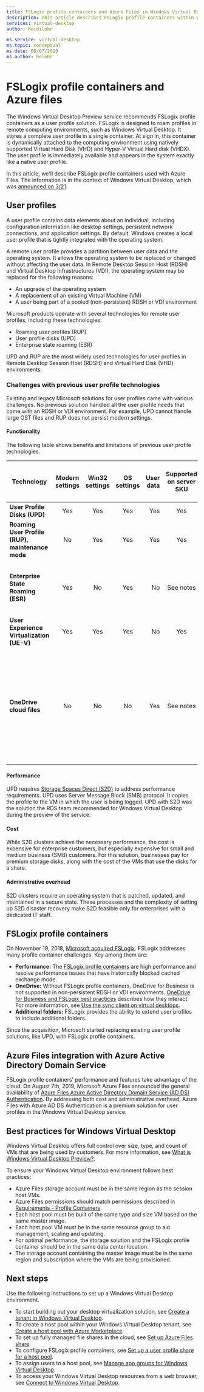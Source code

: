 ```yaml
---
title: FSLogix profile containers and Azure Files in Windows Virtual Desktop - Azure
description: This article describes FSLogix profile containers within Windows Virtual Desktop and Azure files.
services: virtual-desktop
author: Heidilohr

ms.service: virtual-desktop
ms.topic: conceptual
ms.date: 08/07/2019
ms.author: helohr
---
```


# FSLogix profile containers and Azure files

The Windows Virtual Desktop Preview service recommends FSLogix profile containers as a user profile solution. FSLogix is designed to roam profiles in remote computing environments, such as Windows Virtual Desktop. It stores a complete user profile in a single container. At sign in, this container is dynamically attached to the computing environment using natively supported Virtual Hard Disk (VHD) and Hyper-V Virtual Hard disk (VHDX). The user profile is immediately available and appears in the system exactly like a native user profile.

In this article, we'll describe FSLogix profile containers used with Azure Files. The information is in the context of Windows Virtual Desktop, which was [announced on 3/21](https://www.microsoft.com/microsoft-365/blog/2019/03/21/windows-virtual-desktop-public-preview/).

## User profiles

A user profile contains data elements about an individual, including configuration information like desktop settings, persistent network connections, and application settings. By default, Windows creates a local user profile that is tightly integrated with the operating system.

A remote user profile provides a partition between user data and the operating system. It allows the operating system to be replaced or changed without affecting the user data. In Remote Desktop Session Host (RDSH) and Virtual Desktop Infrastructures (VDI), the operating system may be replaced for the following reasons:

- An upgrade of the operating system
- A replacement of an existing Virtual Machine (VM)
- A user being part of a pooled (non-persistent) RDSH or VDI environment

Microsoft products operate with several technologies for remote user profiles, including these technologies:
- Roaming user profiles (RUP)
- User profile disks (UPD)
- Enterprise state roaming (ESR)

UPD and RUP are the most widely used technologies for user profiles in Remote Desktop Session Host (RDSH) and Virtual Hard Disk (VHD) environments.

### Challenges with previous user profile technologies

Existing and legacy Microsoft solutions for user profiles came with various challenges. No previous solution handled all the user profile needs that come with an RDSH or VDI environment. For example, UPD cannot handle large OST files and RUP does not persist modern settings.

#### Functionality

The following table shows benefits and limitations of previous user profile technologies.

| Technology | Modern settings | Win32 settings | OS settings | User data | Supported on server SKU | Back-end storage on Azure | Back-end storage on-premises | Version support | Subsequent sign in time |Notes|
| ---------- | :-------------: | :------------: | :---------: | --------: | :---------------------: | :-----------------------: | :--------------------------: | :-------------: | :---------------------: |-----|
| **User Profile Disks (UPD)** | Yes | Yes | Yes | Yes | Yes | No | Yes | Win 7+ | Yes | |
| **Roaming User Profile (RUP), maintenance mode** | No | Yes | Yes | Yes | Yes| No | Yes | Win 7+ | No | |
| **Enterprise State Roaming (ESR)** | Yes | No | Yes | No | See notes | Yes | No | Win 10 | No | Functions on server SKU but no supporting user interface |
| **User Experience Virtualization (UE-V)** | Yes | Yes | Yes | No | Yes | No | Yes | Win 7+ | No |  |
| **OneDrive cloud files** | No | No | No | Yes | See notes | See notes  | See Notes | Win 10 RS3 | No | Not tested on server SKU. Back-end storage on Azure depends on sync client. Back-end storage on-prem needs a sync client. |

#### Performance

UPD requires [Storage Spaces Direct (S2D)](https://docs.microsoft.com/windows-server/remote/remote-desktop-services/rds-storage-spaces-direct-deployment) to address performance requirements. UPD uses Server Message Block (SMB) protocol. It copies the profile to the VM in which the user is being logged. UPD with S2D was the solution the RDS team recommended for Windows Virtual Desktop during the preview of the service.  

#### Cost

While S2D clusters achieve the necessary performance, the cost is expensive for enterprise customers, but especially expensive for small and medium business (SMB) customers. For this solution, businesses pay for premium storage disks, along with the cost of the VMs that use the disks for a share.

#### Administrative overhead

S2D clusters require an operating system that is patched, updated, and maintained in a secure state. These processes and the complexity of setting up S2D disaster recovery make S2D feasible only for enterprises with a dedicated IT staff.

## FSLogix profile containers

On November 19, 2018, [Microsoft acquired FSLogix](https://blogs.microsoft.com/blog/2018/11/19/microsoft-acquires-fslogix-to-enhance-the-office-365-virtualization-experience/). FSLogix addresses many profile container challenges. Key among them are:

- **Performance:** The [FSLogix profile containers](https://fslogix.com/products/profile-containers) are high performance and resolve performance issues that have historically blocked cached exchange mode.
- **OneDrive:** Without FSLogix profile containers, OneDrive for Business is not supported in non-persistent RDSH or VDI environments. [OneDrive for Business and FSLogix best practices](https://fslogix.com/products/technical-faqs/284-onedrive-for-business-and-fslogix-best-practices) describes how they interact. For more information, see [Use the sync client on virtual desktops](https://docs.microsoft.com/deployoffice/rds-onedrive-business-vdi).
- **Additional folders:** FSLogix provides the ability to extend user profiles to include additional folders.

Since the acquisition, Microsoft started replacing existing user profile solutions, like UPD, with FSLogix profile containers.

## Azure Files integration with Azure Active Directory Domain Service

FSLogix profile containers' performance and features take advantage of the cloud. On August 7th, 2019, Microsoft Azure Files announced the general availability of [Azure Files Azure Active Directory Domain Service (AD DS) Authentication](..\storage\files\storage-files-active-directory-overview.md). By addressing both cost and administrative overhead, Azure Files with Azure AD DS Authentication is a premium solution for user profiles in the Windows Virtual Desktop service.

## Best practices for Windows Virtual Desktop

Windows Virtual Desktop offers full control over size, type, and count of VMs that are being used by customers. For more information, see [What is Windows Virtual Desktop Preview?](https://docs.microsoft.com/azure/virtual-desktop/overview).

To ensure your Windows Virtual Desktop environment follows best practices:

- Azure Files storage account must be in the same region as the session host VMs.
- Azure Files permissions should match permissions described in [Requirements - Profile Containers](https://docs.fslogix.com/display/20170529/Requirements+-+Profile+Containers).
- Each host pool must be built of the same type and size VM based on the same master image.
- Each host pool VM must be in the same resource group to aid management, scaling and updating.
- For optimal performance, the storage solution and the FSLogix profile container should be in the same data center location.
- The storage account containing the master image must be in the same region and subscription where the VMs are being provisioned.

## Next steps

Use the following instructions to set up a Windows Virtual Desktop environment.

- To start building out your desktop virtualization solution, see [Create a tenant in Windows Virtual Desktop](https://docs.microsoft.com/azure/virtual-desktop/tenant-setup-azure-active-directory).
- To create a host pool within your Windows Virtual Desktop tenant, see [Create a host pool with Azure Marketplace](https://docs.microsoft.com/azure/virtual-desktop/create-host-pools-azure-marketplace).
- To set up fully managed file shares in the cloud, see [Set up Azure Files share](https://docs.microsoft.com/azure/storage/files/storage-files-active-directory-enable).
- To configure FSLogix profile containers, see [Set up a user profile share for a host pool](https://docs.microsoft.com/azure/virtual-desktop/create-host-pools-user-profile).
- To assign users to a host pool, see [Manage app groups for Windows Virtual Desktop](https://docs.microsoft.com/azure/virtual-desktop/manage-app-groups).
- To access your Windows Virtual Desktop resources from a web browser, see [Connect to Windows Virtual Desktop](https://docs.microsoft.com/azure/virtual-desktop/connect-web).
